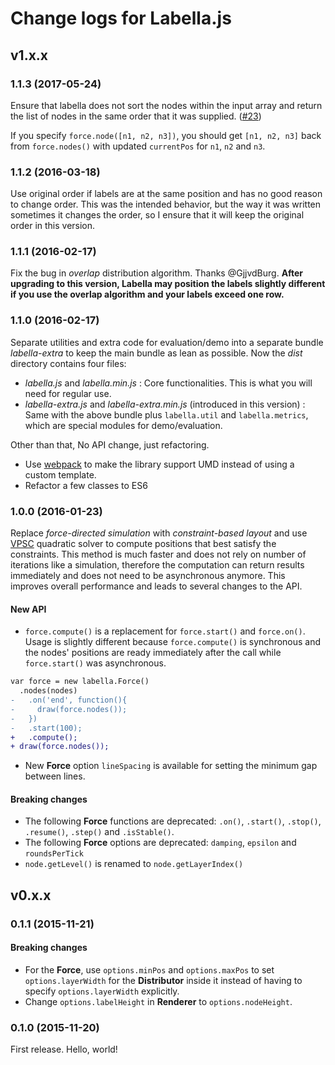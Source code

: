 # Change logs for Labella.js

## v1.x.x

### 1.1.3 (2017-05-24)

Ensure that labella does not sort the nodes within the input array and return the list of nodes in the same order that it was supplied. ([#23](https://github.com/twitter/labella.js/issues/23))

If you specify `force.node([n1, n2, n3])`, you should get `[n1, n2, n3]` back from `force.nodes()` with updated `currentPos` for `n1`, `n2` and `n3`.

### 1.1.2 (2016-03-18)

Use original order if labels are at the same position and has no good reason to change order. This was the intended behavior, but the way it was written sometimes it changes the order, so I ensure that it will keep the original order in this version.

### 1.1.1 (2016-02-17)

Fix the bug in *overlap* distribution algorithm. Thanks @GjjvdBurg. **After upgrading to this version, Labella may position the labels slightly different if you use the overlap algorithm and your labels exceed one row.**

### 1.1.0 (2016-02-17)

Separate utilities and extra code for evaluation/demo into a separate bundle *labella-extra* to keep the main bundle as lean as possible. Now the *dist* directory contains four files:

- *labella.js* and *labella.min.js* : Core functionalities. This is what you will need for regular use.
- *labella-extra.js* and *labella-extra.min.js* (introduced in this version) : Same with the above bundle plus `labella.util` and `labella.metrics`, which are special modules for demo/evaluation.

Other than that, No API change, just refactoring.

- Use [webpack](https://webpack.github.io) to make the library support UMD instead of using a custom template.
- Refactor a few classes to ES6

### 1.0.0 (2016-01-23)

Replace *force-directed simulation* with *constraint-based layout* and use [VPSC](https://github.com/tgdwyer/WebCola/wiki/What-is-VPSC%3F) quadratic solver to compute positions that best satisfy the constraints. This method is much faster and does not rely on number of iterations like a simulation, therefore the computation can return results immediately and does not need to be asynchronous anymore. This improves overall performance and leads to several changes to the API.

<a name="migrate-0.x.x-1.x.x"></a>
#### New API

- `force.compute()` is a replacement for `force.start()` and `force.on()`. Usage is slightly different because `force.compute()` is synchronous and the nodes' positions are ready immediately after the call while `force.start()` was asynchronous.

```diff
var force = new labella.Force()
  .nodes(nodes)
-   .on('end', function(){
-     draw(force.nodes());
-   })
-   .start(100);
+   .compute();
+ draw(force.nodes());
```

- New **Force** option `lineSpacing` is available for setting the minimum gap between lines.

#### Breaking changes

- The following **Force** functions are deprecated: `.on()`, `.start()`, `.stop()`, `.resume()`, `.step()` and `.isStable()`.
- The following **Force** options are deprecated: `damping`, `epsilon` and `roundsPerTick`
- `node.getLevel()` is renamed to `node.getLayerIndex()`

## v0.x.x

### 0.1.1 (2015-11-21)

#### Breaking changes

- For the **Force**, use ```options.minPos``` and ```options.maxPos``` to set ```options.layerWidth``` for the **Distributor** inside it instead of having to specify ```options.layerWidth``` explicitly.
- Change ```options.labelHeight``` in **Renderer** to ```options.nodeHeight```.

### 0.1.0 (2015-11-20)

First release. Hello, world!